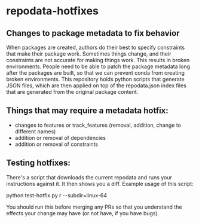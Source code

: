 # repodata-hotfixes
## Changes to package metadata to fix behavior

When packages are created, authors do their best to specify constraints that make their package work.  Sometimes things change, and their constraints are not accurate for making things work.  This results in broken environments.  People need to be able to patch the package metadata long after the packages are built, so that we can prevent conda from creating broken environments.  This repository holds python scripts that generate JSON files, which are then applied on top of the repodata.json index files that are generated from the original package content.

## Things that may require a metadata hotfix:

* changes to features or track_features (removal, addition, change to different names)
* addition or removal of dependencies
* addition or removal of constraints

## Testing hotfixes:

There's a script that downloads the current repodata and runs your instructions against it.  It then shows you a diff.  Example usage of this script:

python test-hotfix.py r --subdir=linux-64

You should run this before merging any PRs so that you understand the effects your change may have (or not have, if you have bugs).
